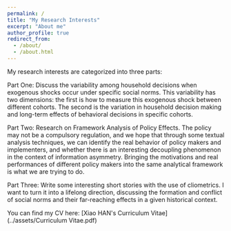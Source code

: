 ```yaml
---
permalink: /
title: "My Research Interests"
excerpt: "About me"
author_profile: true
redirect_from: 
  - /about/
  - /about.html
---
```


My research interests are categorized into three parts:

Part One: Discuss the variability among household decisions when exogenous shocks occur under specific social norms. This variability has two dimensions: the first is how to measure this exogenous shock between different cohorts. The second is the variation in household decision making and long-term effects of behavioral decisions in specific cohorts.

Part Two: Research on Framework Analysis of Policy Effects. The policy may not be a compulsory regulation, and we hope that through some textual analysis techniques, we can identify the real behavior of policy makers and implementers, and whether there is an interesting decoupling phenomenon in the context of information asymmetry. Bringing the motivations and real performances of different policy makers into the same analytical framework is what we are trying to do.

Part Three: Write some interesting short stories with the use of cliometrics. I want to turn it into a lifelong direction, discussing the formation and conflict of social norms and their far-reaching effects in a given historical context.

You can find my CV here: [Xiao HAN's Curriculum Vitae](../assets/Curriculum Vitae.pdf)
